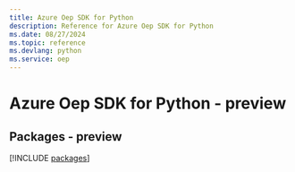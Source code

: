 ```yaml
---
title: Azure Oep SDK for Python
description: Reference for Azure Oep SDK for Python
ms.date: 08/27/2024
ms.topic: reference
ms.devlang: python
ms.service: oep
---
```

# Azure Oep SDK for Python - preview
## Packages - preview
[!INCLUDE [packages](oep-index.md)]